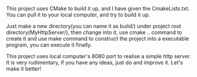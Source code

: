 This project uses CMake to build it up, and I have given the CmakeLists.txt. You can pull it to your local computer, and try to build it up.

Just make a new directory(you can name it as build/) under project root directory(MyHttpServer/), then change into it, use cmake .. command to create it and use make command to construct the project into a executable program, you can execute it finally.

This project uses local computer's 8080 port to realise a simple http server. It is very rudimentary, if you have any ideas, just do and improve it. Let's make it better!
